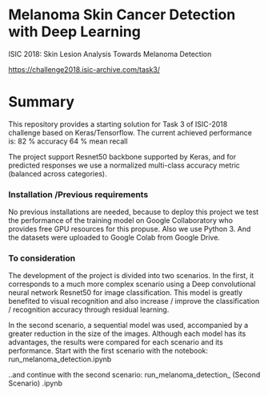 # Melanoma Skin Cancer Detection with Deep Learning

ISIC 2018: Skin Lesion Analysis Towards Melanoma Detection

https://challenge2018.isic-archive.com/task3/

# Summary

This repository provides a starting solution for Task 3 of ISIC-2018 challenge based on Keras/Tensorflow.
The current achieved performance is:
82 % accuracy
64 % mean recall

The project support Resnet50 backbone supported by Keras, and for predicted responses we use a normalized multi-class accuracy metric (balanced across categories). 

### Installation /Previous requirements

No previous installations are needed, because to deploy this project we test the performance of the training model on Google Collaboratory who provides free GPU resources for this propuse. Also we use Python 3.
And the datasets were uploaded to Google Colab from Google Drive. 

### To consideration

The development of the project is divided into two scenarios. In the first, it corresponds to a much more complex scenario using a Deep convolutional neural network Resnet50 for image classification. This model is greatly benefited to visual recognition and also increase / improve the classification / recognition accuracy through residual learning.

In the second scenario, a sequential model was used, accompanied by a greater reduction in the size of the images.
Although each model has its advantages, the results were compared for each scenario and its performance.
Start with the first scenario with the notebook: run_melanoma_detection.ipynb

..and continue with the second scenario:
run_melanoma_detection_ (Second Scenario) .ipynb
